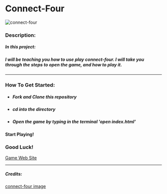 # Connect-Four
![connect-four](https://upload.wikimedia.org/wikipedia/en/7/79/Connect_4_Board_and_Box.jpg)
### **Description:**
##### **In this project:**
##### I will be teaching you how to use play connect-four. I will take you through the steps to open the game, and how to play it.
***
### **How To Get Started:**
 * ##### Fork and Clone this repository
 * ##### cd into the directory
 * ##### Open the game by typing in the terminal 'open index.html'
#### **Start Playing!**
### **Good Luck!**
[Game Web Site](https://connect_four.surge.sh/)
***
##### Credits:
[connect-four image](https://en.wikipedia.org/wiki/Connect_Four#/media/File:Connect_4_Board_and_Box.jpg)



